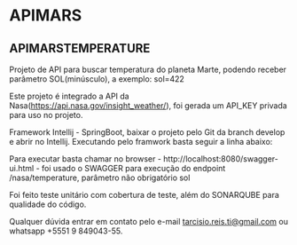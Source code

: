 # APIMARS
## APIMARSTEMPERATURE

Projeto de API para buscar temperatura do planeta Marte, podendo receber parâmetro SOL(minúsculo), a exemplo: sol=422

Este projeto é integrado a API da Nasa(https://api.nasa.gov/insight_weather/), foi gerada um API_KEY privada para uso no projeto.

Framework Intellij - SpringBoot, baixar o projeto pelo Git da branch develop e abrir no Intellij. Executando pelo framwork basta seguir a linha abaixo:

   Para executar basta chamar no browser - http://localhost:8080/swagger-ui.html - foi usado o SWAGGER para 
execução do endpoint /nasa/temperature, parâmetro não obrigatório sol


Foi feito teste unitário com cobertura de teste, além do SONARQUBE para qualidade do código.


Qualquer dúvida entrar em contato pelo e-mail tarcisio.reis.ti@gmail.com ou whatsapp +5551 9 849043-55.

